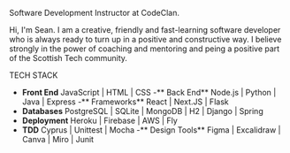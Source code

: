 Software Development Instructor at CodeClan.

Hi, I'm Sean.  I am a creative, friendly and fast-learning software developer who is always ready to turn up in a positive and constructive way.  I believe strongly in the power of coaching and mentoring and peing a positive part of the Scottish Tech community. 


TECH STACK
- **Front End**	            JavaScript | HTML | CSS	
-** Back End**	            Node.js | Python | Java | Express
-** Frameworks** 	React | Next.JS | Flask  	
- **Databases** 	PostgreSQL | SQLite | MongoDB | H2 | Django | Spring 		
- **Deployment**	Heroku | Firebase | AWS | Fly
- **TDD**                   Cyprus | Unittest | Mocha
-** Design Tools**	Figma | Excalidraw | Canva | Miro | Junit


<!---
sjohns2020/sjohns2020 is a ✨ special ✨ repository because its `README.md` (this file) appears on your GitHub profile.
You can click the Preview link to take a look at your changes.
--->
